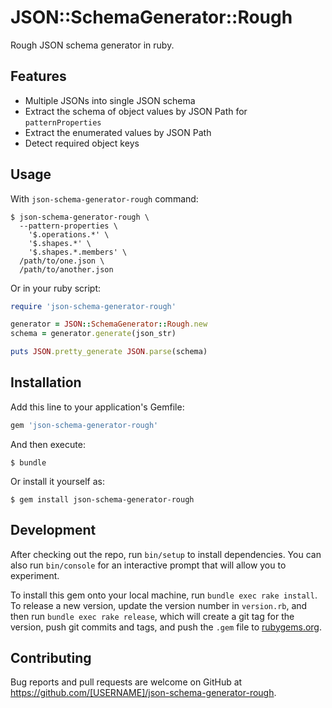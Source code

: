 # JSON::SchemaGenerator::Rough

Rough JSON schema generator in ruby.

## Features

* Multiple JSONs into single JSON schema
* Extract the schema of object values by JSON Path for `patternProperties`
* Extract the enumerated values by JSON Path
* Detect required object keys

## Usage

With `json-schema-generator-rough` command:

```
$ json-schema-generator-rough \
  --pattern-properties \
    '$.operations.*' \
    '$.shapes.*' \
    '$.shapes.*.members' \
  /path/to/one.json \
  /path/to/another.json
```

Or in your ruby script:

```ruby
require 'json-schema-generator-rough'

generator = JSON::SchemaGenerator::Rough.new
schema = generator.generate(json_str)

puts JSON.pretty_generate JSON.parse(schema)
```

## Installation

Add this line to your application's Gemfile:

```ruby
gem 'json-schema-generator-rough'
```

And then execute:

    $ bundle

Or install it yourself as:

    $ gem install json-schema-generator-rough


## Development

After checking out the repo, run `bin/setup` to install dependencies. You can also run `bin/console` for an interactive prompt that will allow you to experiment.

To install this gem onto your local machine, run `bundle exec rake install`. To release a new version, update the version number in `version.rb`, and then run `bundle exec rake release`, which will create a git tag for the version, push git commits and tags, and push the `.gem` file to [rubygems.org](https://rubygems.org).

## Contributing

Bug reports and pull requests are welcome on GitHub at https://github.com/[USERNAME]/json-schema-generator-rough.
